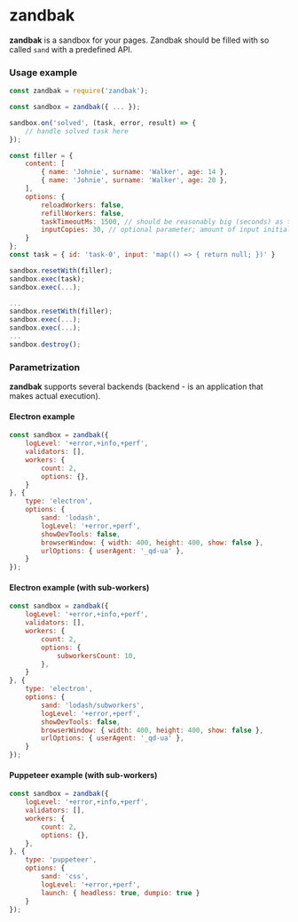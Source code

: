 # zandbak

**zandbak** is a sandbox for your pages. Zandbak should be filled with so called `sand` with a predefined API.

### Usage example
```javascript
const zandbak = require('zandbak');

const sandbox = zandbak({ ... });

sandbox.on('solved', (task, error, result) => {
    // handle solved task here
});

const filler = {
    content: [
        { name: 'Johnie', surname: 'Walker', age: 14 },
        { name: 'Johnie', surname: 'Walker', age: 20 },
    ],
    options: {
        reloadWorkers: false,
        refillWorkers: false,
        taskTimeoutMs: 1500, // should be reasonably big (seconds) as time out forces worker reload (too expensive)
        inputCopies: 30, // optional parameter; amount of input initial copies
    }
};
const task = { id: 'task-0', input: 'map(() => { return null; })' }

sandbox.resetWith(filler);
sandbox.exec(task);
sandbox.exec(...);

...
sandbox.resetWith(filler);
sandbox.exec(...);
sandbox.exec(...);
...
sandbox.destroy();
```

### Parametrization
**zandbak** supports several backends (backend - is an application that makes actual execution).

#### Electron example
```javascript
const sandbox = zandbak({
    logLevel: '+error,+info,+perf',
    validators: [],
    workers: {
        count: 2,
        options: {},
    }
}, {
    type: 'electron',
    options: {
        sand: 'lodash',
        logLevel: '+error,+perf',
        showDevTools: false,
        browserWindow: { width: 400, height: 400, show: false },
        urlOptions: { userAgent: '_qd-ua' },
    }
});
```

#### Electron example (with sub-workers)
```javascript
const sandbox = zandbak({
    logLevel: '+error,+info,+perf',
    validators: [],
    workers: {
        count: 2,
        options: {
            subworkersCount: 10,
        },
    }
}, {
    type: 'electron',
    options: {
        sand: 'lodash/subworkers',
        logLevel: '+error,+perf',
        showDevTools: false,
        browserWindow: { width: 400, height: 400, show: false },
        urlOptions: { userAgent: '_qd-ua' },
    }
});
```

#### Puppeteer example (with sub-workers)
```javascript
const sandbox = zandbak({
    logLevel: '+error,+info,+perf',
    validators: [],
    workers: {
        count: 2,
        options: {},
    },
}, {
    type: 'puppeteer',
    options: {
        sand: 'css',
        logLevel: '+error,+perf',
        launch: { headless: true, dumpio: true }
    }
});
```
